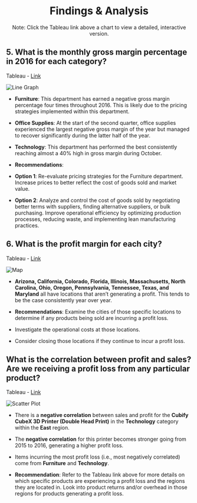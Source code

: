 <h1 align="center">Findings & Analysis</h1>



<p align="center">Note: Click the Tableau link above a chart to view a detailed, interactive version.</p> 

## 5. What is the monthly gross margin percentage in 2016 for each category?

Tableau - [Link](https://public.tableau.com/views/Workbook4_SuperStoreProject/LineGraph?:language=en-US&:sid=&:redirect=auth&:display_count=n&:origin=viz_share_link)

![Line Graph](https://github.com/rml-lee/E-commerce-Sales-Analysis/assets/160198611/0788d32a-3593-4184-9a93-4e6038f7cbf5)


- **Furniture**: This department has earned a negative gross margin percentage four times throughout 2016. This is likely due to the pricing strategies implemented within this department.

- **Office Supplies**: At the start of the second quarter, office supplies experienced the largest negative gross margin of the year but managed to recover significantly during the latter half of the year.

- **Technology**: This department has performed the best consistently reaching almost a 40% high in gross margin during October.

- **Recommendations**:

- **Option 1**: Re-evaluate pricing strategies for the Furniture department. Increase prices to better reflect the cost of goods sold and market value. 
- **Option 2**: Analyze and control the cost of goods sold by negotiating better terms with suppliers, finding alternative suppliers, or bulk purchasing. Improve operational efficiency by optimizing production processes, reducing waste, and implementing lean manufacturing practices.


## 6. What is the profit margin for each city?

Tableau - [Link](https://public.tableau.com/views/Workbook4_SuperStoreProject/Map?:language=en-US&:sid=&:display_count=n&:origin=viz_share_link)

![Map](https://github.com/rml-lee/MYSQL-Tableau-SuperStore-Project/assets/160198611/ddececed-14ff-40b0-9b0d-e9797c33047b)

- **Arizona, California, Colorado, Florida, Illinois, Massachusetts, North Carolina, Ohio, Oregon, Pennsylvania, Tennessee, Texas, and Maryland** all have locations that aren’t generating a profit. This tends to be the case consistently year over year.

- **Recommendations**: Examine the cities of those specific locations to determine if any products being sold are incurring a profit loss.

- Investigate the operational costs at those locations. 

- Consider closing those locations if they continue to incur a profit loss.

## What is the correlation between profit and sales? Are we receiving a profit loss from any particular product?

Tableau - [Link](https://public.tableau.com/shared/QHYX4N94G?:display_count=n&:origin=viz_share_link)

![Scatter Plot](https://github.com/rml-lee/MYSQL-Tableau-SuperStore-Project/assets/160198611/3660d849-e704-4ce1-be25-8f870b1a4fb2)

- There is a **negative correlation** between sales and profit for the **Cubify CubeX 3D Printer (Double Head Print)** in the **Technology** category within the **East** region.

- The **negative correlation** for this printer becomes stronger going from 2015 to 2016, generating a higher profit loss.

- Items incurring the most profit loss (i.e., most negatively correlated) come from **Furniture** and **Technology**.

- **Recommendation**: Refer to the Tableau link above for more details on which specific products are experiencing a profit loss and the regions they are located in. Look into product returns and/or overhead in those regions for products generating a profit loss.
